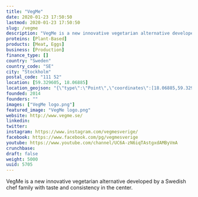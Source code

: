 ```yaml
---
title: "VegMe"
date: 2020-01-23 17:50:50
lastmod: 2020-01-23 17:50:50
slug: /vegme
description: "VegMe is a new innovative vegetarian alternative developed by a Swedish chef family with taste and consistency in the center."
proteins: [Plant-Based]
products: [Meat, Eggs]
business: [Production]
finance_type: []
country: "Sweden"
country_code: "SE"
city: "Stockholm"
postal_code: "111 52"
location: [59.329605, 18.06885]
location_geojson: "{\"type\":\"Point\",\"coordinates\":[18.06885,59.329605]}"
founded: 2014
founders: ""
images: ["VegMe logo.png"]
featured_image: "VegMe logo.png"
website: http://www.vegme.se/
linkedin: 
twitter: 
instagram: https://www.instagram.com/vegmesverige/
facebook: https://www.facebook.com/pg/vegmesverige
youtube: https://www.youtube.com/channel/UC6A-zN6iqTAstgxdAMByVmA
crunchbase: 
draft: false
weight: 5000
uuid: 5705
---
```

VegMe is a new innovative vegetarian alternative developed by a Swedish chef family with taste and consistency in the center.
